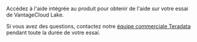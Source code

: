 Accédez à l'aide intégrée au produit pour obtenir de l'aide sur votre essai de VantageCloud Lake.

Si vous avez des questions, contactez notre [équipe commerciale Teradata](mailto:VantageCloud.Trials@Teradata.com) pendant toute la durée de votre essai.

